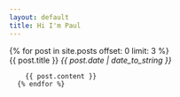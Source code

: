```yaml
---
layout: default
title: Hi I'm Paul
---
```

  <div id="posts">
      {% for post in site.posts offset: 0 limit: 3 %}
         <div class="post-title"><a> <!-- href="{{ post.url }}" -->{{ post.title }}</a> <em>{{ post.date | date_to_string }}</em></div>

        {{ post.content }}
      {% endfor %}
  </div>
